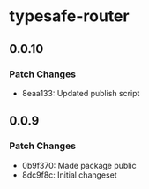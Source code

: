 # typesafe-router

## 0.0.10

### Patch Changes

- 8eaa133: Updated publish script

## 0.0.9

### Patch Changes

- 0b9f370: Made package public
- 8dc9f8c: Initial changeset
